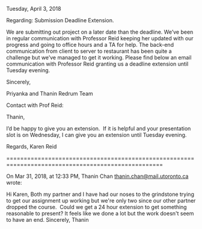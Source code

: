 Tuesday, April 3, 2018

Regarding:  Submission Deadline Extension.

We are submitting out project on a later date than the deadline.  We’ve been in regular communication with Professor Reid keeping her updated with our progress and going to office hours and a TA for help.
The back-end communication from client to server to restaurant has been quite a challenge but we’ve managed to get it working.  Please find below an email communication with Professor Reid granting us a deadline extension until Tuesday evening.

Sincerely,

Priyanka and Thanin
Redrum Team


Contact with Prof Reid:

Thanin, 

I’d be happy to give you an extension.  If it is helpful and your presentation slot is on Wednesday, I can give you an extension until Tuesday evening.

Regards,
Karen Reid 

===================================================================================================

On Mar 31, 2018, at 12:33 PM, Thanin Chan <thanin.chan@mail.utoronto.ca> wrote:

Hi Karen,
Both my partner and I have had our noses to the grindstone trying to get our assignment up working but we're only two since our other partner dropped the course.  Could we get a 24 hour extension to get something reasonable to present? It feels like we done a lot but the work doesn't seem to have an end.
Sincerely,
Thanin
